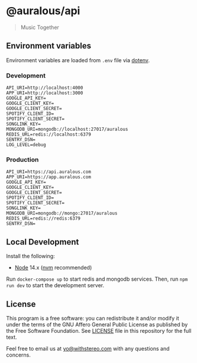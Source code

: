 # @auralous/api

> Music Together

## Environment variables

Environment variables are loaded from `.env` file via [dotenv](https://github.com/motdotla/dotenv).

### Development

```env
API_URI=http://localhost:4000
APP_URI=http://localhost:3000
GOOGLE_API_KEY=
GOOGLE_CLIENT_KEY=
GOOGLE_CLIENT_SECRET=
SPOTIFY_CLIENT_ID=
SPOTIFY_CLIENT_SECRET=
SONGLINK_KEY=
MONGODB_URI=mongodb://localhost:27017/auralous
REDIS_URL=redis://localhost:6379
SENTRY_DSN=
LOG_LEVEL=debug
```

### Production

```env
API_URI=https://api.auralous.com
APP_URI=https://app.auralous.com
GOOGLE_API_KEY=
GOOGLE_CLIENT_KEY=
GOOGLE_CLIENT_SECRET=
SPOTIFY_CLIENT_ID=
SPOTIFY_CLIENT_SECRET=
SONGLINK_KEY=
MONGODB_URI=mongodb://mongo:27017/auralous
REDIS_URL=redis://redis:6379
SENTRY_DSN=
```

## Local Development

Install the following:

- [Node](https://nodejs.org/) 14.x ([nvm](https://github.com/nvm-sh/nvm) recommended)

Run `docker-compose up` to start redis and mongodb services. Then, run `npm run dev` to start the development server.

## License

This program is a free software: you can redistribute it and/or modify it under the terms of the GNU Affero General Public License as published by the Free Software Foundation. See [LICENSE](LICENSE) file in this repository for the full text.

Feel free to email us at [yo@withstereo.com](yo@withstereo.com) with any questions and concerns.

